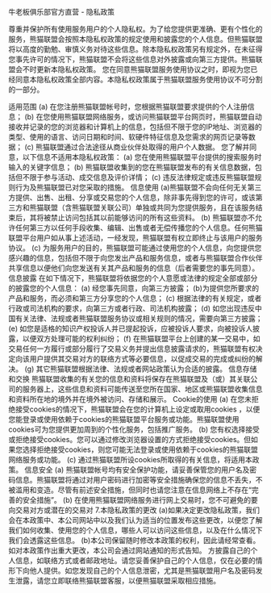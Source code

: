 牛老板俱乐部官方直营 - 隐私政策

尊重并保护所有使用服务用户的个人隐私权。为了给您提供更准确、更有个性化的服务，熊猫联盟会按照本隐私权政策的规定使用和披露您的个人信息。但熊猫联盟将以高度的勤勉、审慎义务对待这些信息。除本隐私权政策另有规定外，在未征得您事先许可的情况下，熊猫联盟不会将这些信息对外披露或向第三方提供。熊猫联盟会不时更新本隐私权政策。 您在同意熊猫联盟服务使用协议之时，即视为您已经同意本隐私权政策全部内容。本隐私权政策属于熊猫联盟服务使用协议不可分割的一部分。

适用范围 (a) 在您注册熊猫联盟帐号时，您根据熊猫联盟要求提供的个人注册信息； (b) 在您使用熊猫联盟网络服务，或访问熊猫联盟平台网页时，熊猫联盟自动接收并记录的您的浏览器和计算机上的信息，包括但不限于您的IP地址、浏览器的类型、使用的语言、访问日期和时间、软硬件特征信息及您需求的网页记录等数据； (c) 熊猫联盟通过合法途径从商业伙伴处取得的用户个人数据。 您了解并同意，以下信息不适用本隐私权政策： (a) 您在使用熊猫联盟平台提供的搜索服务时输入的关键字信息； (b) 熊猫联盟收集到的您在熊猫联盟发布的有关信息数据，包括但不限于参与活动、成交信息及评价详情； (c) 违反法律规定或违反熊猫联盟规则行为及熊猫联盟已对您采取的措施。
信息使用 (a)熊猫联盟不会向任何无关第三方提供、出售、出租、分享或交易您的个人信息，除非事先得到您的许可，或该第三方和熊猫联盟（含熊猫联盟关联公司）单独或共同为您提供服务，且在该服务结束后，其将被禁止访问包括其以前能够访问的所有这些资料。 (b) 熊猫联盟亦不允许任何第三方以任何手段收集、编辑、出售或者无偿传播您的个人信息。任何熊猫联盟平台用户如从事上述活动，一经发现，熊猫联盟有权立即终止与该用户的服务协议。 (c) 为服务用户的目的，熊猫联盟可能通过使用您的个人信息，向您提供您感兴趣的信息，包括但不限于向您发出产品和服务信息，或者与熊猫联盟合作伙伴共享信息以便他们向您发送有关其产品和服务的信息（后者需要您的事先同意）。
信息披露 在如下情况下，熊猫联盟将依据您的个人意愿或法律的规定全部或部分的披露您的个人信息： (a) 经您事先同意，向第三方披露； (b)为提供您所要求的产品和服务，而必须和第三方分享您的个人信息； (c) 根据法律的有关规定，或者行政或司法机构的要求，向第三方或者行政、司法机构披露； (d) 如您出现违反中国有关法律、法规或者熊猫联盟服务协议或相关规则的情况，需要向第三方披露； (e) 如您是适格的知识产权投诉人并已提起投诉，应被投诉人要求，向被投诉人披露，以便双方处理可能的权利纠纷； (f) 在熊猫联盟平台上创建的某一交易中，如交易任何一方履行或部分履行了交易义务并提出信息披露请求的，熊猫联盟有权决定向该用户提供其交易对方的联络方式等必要信息，以促成交易的完成或纠纷的解决。 (g) 其它熊猫联盟根据法律、法规或者网站政策认为合适的披露。
信息存储和交换 熊猫联盟收集的有关您的信息和资料将保存在熊猫联盟及（或）其关联公司的服务器上，这些信息和资料可能传送至您所在国家、地区或熊猫联盟收集信息和资料所在地的境外并在境外被访问、存储和展示。
Cookie的使用 (a) 在您未拒绝接受cookies的情况下，熊猫联盟会在您的计算机上设定或取用cookies ，以便您能登录或使用依赖于cookies的熊猫联盟平台服务或功能。熊猫联盟使用cookies可为您提供更加周到的个性化服务，包括推广服务。 (b) 您有权选择接受或拒绝接受cookies。您可以通过修改浏览器设置的方式拒绝接受cookies。但如果您选择拒绝接受cookies，则您可能无法登录或使用依赖于cookies的熊猫联盟网络服务或功能。 (c) 通过熊猫联盟所设cookies所取得的有关信息，将适用本政策。
信息安全 (a) 熊猫联盟帐号均有安全保护功能，请妥善保管您的用户名及密码信息。熊猫联盟将通过对用户密码进行加密等安全措施确保您的信息不丢失，不被滥用和变造。尽管有前述安全措施，但同时也请您注意在信息网络上不存在“完善的安全措施”。 (b) 在使用熊猫联盟网络服务进行网上交易时，您不可避免的要向交易对方或潜在的交易对 7.本隐私政策的更改 (a)如果决定更改隐私政策，我们会在本政策中、本公司网站中以及我们认为适当的位置发布这些更改，以便您了解我们如何收集、使用您的个人信息，哪些人可以访问这些信息，以及在什么情况下我们会透露这些信息。 (b)本公司保留随时修改本政策的权利，因此请经常查看。如对本政策作出重大更改，本公司会通过网站通知的形式告知。 方披露自己的个人信息，如联络方式或者邮政地址。请您妥善保护自己的个人信息，仅在必要的情形下向他人提供。如您发现自己的个人信息泄密，尤其是熊猫联盟用户名及密码发生泄露，请您立即联络熊猫联盟客服，以便熊猫联盟采取相应措施。
